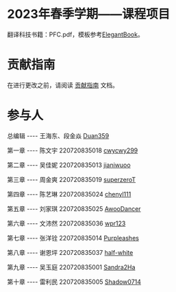 
# 2023年春季学期——课程项目

翻译科技书籍：PFC.pdf，模板参考[ElegantBook](https://github.com/ElegantLaTeX/ElegantBook)。

# 贡献指南
在进行更改之前，请阅读 [贡献指南](https://github.com/OpenHUTB/bazaar/blob/master/CONTRIBUTING.md) 文档。

# 参与人

总编辑 ---- 王海东、段金焱 [Duan359](https://github.com/Duan359)

第一章  ---- 陈文宇 220720835018 [cwycwy299](https://github.com/cwycwy299) 

第二章  ---- 吴佳妮 220720835013 [jianiwuoo](https://github.com/jianiwuoo) 

第三章  ---- 周金爽 220720835019 [superzeroT](https://github.com/superzeroT)

第四章  ---- 陈艺琳 220720835024 [chenyl111](https://github.com/chenyl111)

第五章  ---- 刘家琪 220720835025 [AwooDancer](https://github.com/AwooDancer)

第六章  ---- 文沛然 220720835036 [wpr123](https://github.com/wpr123)

第七章  ---- 张洋铨 220720835014 [Purpleashes](https://github.com/Purpleashes)

第八章  ---- 谢恩坪 220720835037 [half-white](https://github.com/half-white)

第九章  ---- 吴玉庭 220720835001 [Sandra2Ha](https://github.com/Sandra2Ha)

第十章  ---- 雷利民 220720835005 [Shadow0714](https://github.com/Shadow0714)
